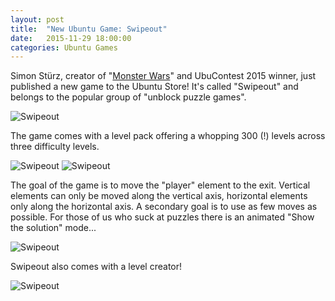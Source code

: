 ```yaml
---
layout: post
title:  "New Ubuntu Game: Swipeout"
date:   2015-11-29 18:00:00
categories: Ubuntu Games
---
```


Simon Stürz, creator of "[Monster Wars][uappexplorer-monsterwars]" and UbuContest 2015 winner, just published a new game to the Ubuntu Store! It's called "Swipeout" and belongs to the popular group of "unblock puzzle games".


![Swipeout]({{site.url}}/images/ubuntu-game-swipeout/main.png)

The game comes with a level pack offering a whopping 300 (!) levels across three difficulty levels.

![Swipeout]({{site.url}}/images/ubuntu-game-swipeout/packs.png)
![Swipeout]({{site.url}}/images/ubuntu-game-swipeout/levels.png)

The goal of the game is to move the "player" element to the exit. Vertical elements can only be moved along the vertical axis, horizontal elements only along the horizontal axis. A secondary goal is to use as few moves as possible. For those of us who suck at puzzles there is an animated "Show the solution" mode...

![Swipeout]({{site.url}}/images/ubuntu-game-swipeout/game.png)

Swipeout also comes with a level creator!

![Swipeout]({{site.url}}/images/ubuntu-game-swipeout/levelcreator.png)

[uappexplorer-monsterwars]: https://uappexplorer.com/app/monsterwars.t-mon

